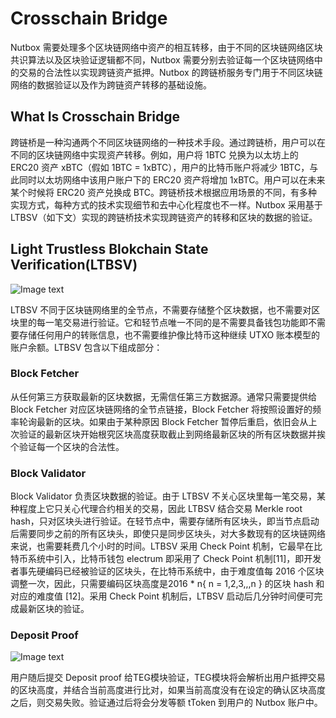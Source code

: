 # Crosschain Bridge

Nutbox 需要处理多个区块链网络中资产的相互转移，由于不同的区块链网络区块共识算法以及区块验证逻辑都不同，Nutbox 需要分别去验证每一个区块链网络中的交易的合法性以实现跨链资产抵押。Nutbox 的跨链桥服务专门用于不同区块链网络的数据验证以及作为跨链资产转移的基础设施。

## What Is Crosschain Bridge

跨链桥是一种沟通两个不同区块链网络的一种技术手段。通过跨链桥，用户可以在不同的区块链网络中实现资产转移。例如，用户将 1BTC 兑换为以太坊上的 ERC20 资产 xBTC（假如 1BTC = 1xBTC），用户的比特币账户将减少 1BTC，与此同时以太坊网络中该用户账户下的 ERC20 资产将增加 1xBTC。用户可以在未来某个时候将 ERC20 资产兑换成 BTC。跨链桥技术根据应用场景的不同，有多种实现方式，每种方式的技术实现细节和去中心化程度也不一样。Nutbox 采用基于 LTBSV（如下文）实现的跨链桥技术实现跨链资产的转移和区块的数据的验证。

## Light Trustless Blokchain State Verification(LTBSV)

 ![Image text](http://wherein.mobi/wp-content/uploads/2021/03/math4.2.png)

LTBSV 不同于区块链网络里的全节点，不需要存储整个区块数据，也不需要对区块里的每一笔交易进行验证。它和轻节点唯一不同的是不需要具备钱包功能即不需要存储任何用户的转账信息，也不需要维护像比特币这种继续 UTXO 账本模型的账户余额。LTBSV 包含以下组成部分：

### Block Fetcher

从任何第三方获取最新的区块数据，无需信任第三方数据源。通常只需要提供给 Block Fetcher 对应区块链网络的全节点链接，Block Fetcher 将按照设置好的频率轮询最新的区块。如果由于某种原因 Block Fetcher 暂停后重启，依旧会从上次验证的最新区块开始根究区块高度获取截止到网络最新区块的所有区块数据并挨个验证每一个区块的合法性。

### Block Validator

Block Validator 负责区块数据的验证。由于 LTBSV 不关心区块里每一笔交易，某种程度上它只关心代理合约相关的交易，因此 LTBSV 结合交易 Merkle root hash，只对区块头进行验证。在轻节点中，需要存储所有区块头，即当节点启动后需要同步之前的所有区块头，即使只是同步区块头，对大多数现有的区块链网络来说，也需要耗费几个小时的时间。LTBSV 采用 Check Point 机制，它最早在比特币系统中引入，比特币钱包 electrum 即采用了 Check Point 机制[11]，即开发者事先硬编码已经被验证的区块头，在比特币系统中，由于难度值每 2016 个区块调整一次，因此，只需要编码区块高度是2016 * n{ n = 1,2,3,,,n } 的区块 hash 和对应的难度值 [12]。采用 Check Point 机制后，LTBSV 启动后几分钟时间便可完成最新区块的验证。

### Deposit Proof

 ![Image text](http://wherein.mobi/wp-content/uploads/2021/03/math4.2.3.png)

用户随后提交 Deposit proof 给TEG模块验证，TEG模块将会解析出用户抵押交易的区块高度，并结合当前高度进行比对，如果当前高度没有在设定的确认区块高度之后，则交易失败。验证通过后将会分发等额 tToken 到用户的 Nutbox 账户中。
